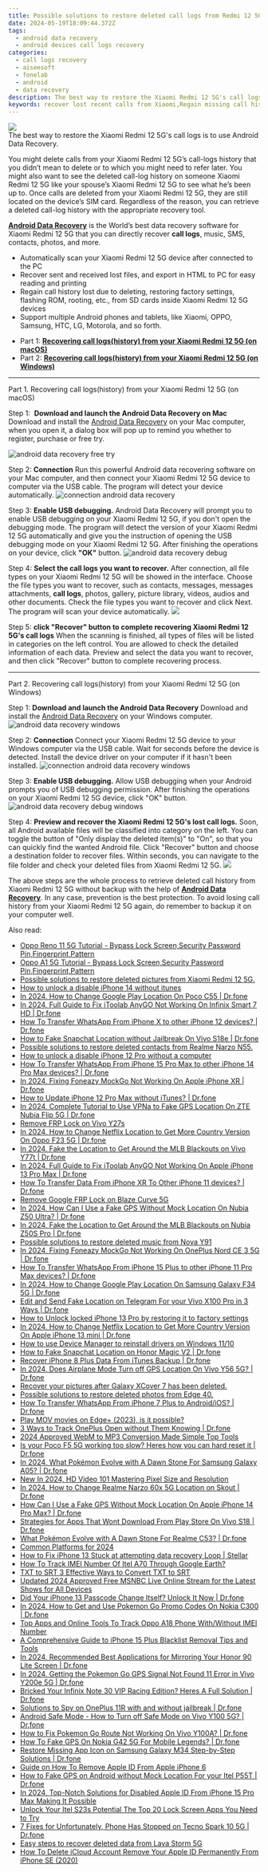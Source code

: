 ```yaml
---
title: Possible solutions to restore deleted call logs from Redmi 12 5G
date: 2024-05-19T18:09:44.372Z
tags: 
  - android data recovery
  - android devices call logs recovery
categories: 
  - call logs recovery
  - aiseesoft
  - fonelab
  - android
  - data recovery
description: The best way to restore the Xiaomi Redmi 12 5G's call logs is to use Android Data Recovery.
keywords: recover lost recent calls from Xiaomi,Regain missing call history on Xiaomi Redmi 12 5G,undelete call numbers from Xiaomi,restore deleted call history on Xiaomi Redmi 12 5G,Regain missing call history on Redmi 12 5G,retrieve wiped call logs Redmi 12 5G,restore call history when deleted in Redmi 12 5G,recover deleted call history 2018 for Xiaomi,Xiaomi call history deleted itself,Xiaomi call history recovery software,my call history deleted from Xiaomi how to undo call history,how to get the call history back on Xiaomi Redmi 12 5G
---
```


<img src="https://img0mobiles.techidaily.com/images/best-assets/devices/xiaomi/xiaomi-redmi-12-5g/5.jpg" class="atpl-imgstyle"  />

<div class="atpl-content atpl-for-fonelab-android recover-call-logs">

<div class="atpl-post-description-part-1">
The best way to restore the Xiaomi Redmi 12 5G's call logs is to use Android Data Recovery.
</div>



<div class="atpl-post-description-part-2">
<div class="tpl-content-sub-paragraph-normal">
  <p>
    You might delete calls from your Xiaomi Redmi 12 5G’s call-logs history that you didn’t mean to delete or to which you might need to refer later. You might also want to see the deleted call-log history on someone Xiaomi Redmi 12 5G like your spouse’s Xiaomi Redmi 12 5G to see what he’s been up to.
    Once calls are deleted from your Xiaomi Redmi 12 5G, they are still located on the device’s SIM card. Regardless of the reason, you can retrieve a deleted call-log history with the appropriate recovery tool.
  </p>
</div>
</div>

<div class="atpl-post-description-part-3">
<div class="tpl-content-sub-paragraph-content">
  <p>
    <a href="https://tools.techidaily.com/aiseesoft-android-data-recovery/" ><strong>Android Data Recovery</strong></a> is the World’s best data recovery software for Xiaomi Redmi 12 5G that you can directly recover <b>call logs</b>, music, SMS, contacts, photos, and more.
  </p>
</div>
<div class="tpl-content-sub-paragraph-content">
  <ul class="tpl-content-sub-paragraph-ul-style">
    <li>Automatically scan your Xiaomi Redmi 12 5G device after connected to the PC</li>
    <li>Recover sent and received lost files, and export in HTML to PC for easy reading and printing</li>
    <li>Regain call history lost due to deleting, restoring factory settings, flashing ROM, rooting, etc., from SD cards inside Xiaomi Redmi 12 5G devices</li>
    <li>Support multiple Android phones and tablets, like Xiaomi, OPPO, Samsung, HTC, LG, Motorola, and so forth.</li>
  </ul>
</div>
</div>

<ul>
  <li>Part 1: <strong><a href="#p1"> Recovering call logs(history) from your Xiaomi Redmi 12 5G  (on macOS)</a></strong></li>
  <li>Part 2: <strong><a href="#p2"> Recovering call logs(history) from your Xiaomi Redmi 12 5G  (on Windows)</a></strong></li>
</ul>


<!-- Part 1 -->
<a id="p1" name="p1" ></a><hr>

<div>
  <span class="atpl-step-part-style">Part 1. Recovering call logs(history) from your Xiaomi Redmi 12 5G (on macOS)</span>
</div>

<span class="atpl-stepstyle-a"><span>Step 1: </span></span> <strong>Download and launch the Android Data Recovery on Mac</strong>
Download and install the <a href="https://tools.techidaily.com/aiseesoft-android-data-recovery/" >Android Data Recovery</a> on your Mac computer, when you open it, a dialog box will pop up to remind you whether to register, purchase or free try.

<img src="https://tools.techidaily.com/images/apps/aiseesoft/android-data-recovery/mac-free-try.png" class="atpl-imgstyle" alt="android data recovery free try" />

<span class="atpl-stepstyle-a"><span>Step 2: </span></span> <strong>Connection</strong>
Run this powerful Android data recovering software on your Mac computer, and then connect your Xiaomi Redmi 12 5G device to computer via the USB cable. The program will detect your device automatically.
<img src="https://tools.techidaily.com/images/apps/aiseesoft/android-data-recovery/mac-connection-interface.jpg" class="atpl-imgstyle" alt="connection android data recovery" />

<span class="atpl-stepstyle-a"><span>Step 3: </span></span> <strong>Enable USB debugging.</strong>
Android Data Recovery will prompt you to enable USB debugging on your Xiaomi Redmi 12 5G, if you don't open the debugging mode. The program will detect the version of your Xiaomi Redmi 12 5G automatically and give you the instruction of opening the USB debugging mode on your Xiaomi Redmi 12 5G. After finishing the operations on your device, click <strong>"OK"</strong> button.
<img src="https://tools.techidaily.com/images/apps/aiseesoft/android-data-recovery/mac-android-usb-debug.jpg"  class="atpl-imgstyle" alt="android data recovery debug" />

<span class="atpl-stepstyle-a"><span>Step 4: </span></span> <strong>Select the call logs you want to recover.</strong>
After connection, all file types on your Xiaomi Redmi 12 5G will be showed in the interface. Choose the file types you want to recover, such as contacts, messages, messages attachments, <b>call logs</b>, photos, gallery, picture library, videos, audios and other documents. Check the file types you want to recover and click Next. The program will scan your device automatically.
<img src="https://tools.techidaily.com/images/apps/aiseesoft/android-data-recovery/mac-choose-type-call-logs.jpg" class="atpl-imgstyle"  />

<span class="atpl-stepstyle-a"><span>Step 5: </span></span> <strong>click "Recover" button to  complete recovering Xiaomi Redmi 12 5G's call logs</strong>
When the scanning is finished, all types of files will be listed in categories on the left control. You are allowed to check the detailed information of each data. Preview and select the data you want to recover, and then click "Recover" button to complete recovering process.


<a id="p2" name="p2"></a><hr>

<!-- Part 2 -->
<div>
  <span class="atpl-step-part-style">Part 2. Recovering call logs(history) from your Xiaomi Redmi 12 5G (on Windows)</span>
</div>

<span class="atpl-stepstyle-a"><span>Step 1: </span></span> <strong>Download and launch the Android Data Recovery</strong>
Download and install the <a href="https://tools.techidaily.com/aiseesoft-android-data-recovery/" >Android Data Recovery</a> on your Windows computer.
<img src="https://tools.techidaily.com/images/apps/aiseesoft/android-data-recovery/win-start-interface.png"  class="atpl-imgstyle" alt="android data recovery windows" />

<span class="atpl-stepstyle-a"><span>Step 2: </span></span> <strong>Connection</strong>
Connect your Xiaomi Redmi 12 5G device to your Windows computer via the USB cable. Wait for seconds before the device is detected. Install the device driver on your computer if it hasn't been installed.
<img src="https://tools.techidaily.com/images/apps/aiseesoft/android-data-recovery/win-connection-interface.png" class="atpl-imgstyle" alt="connection android data recovery windows" />

<span class="atpl-stepstyle-a"><span>Step 3: </span></span> <strong>Enable USB debugging.</strong>
Allow USB debugging when your Android prompts you of USB debugging permission. After finishing the operations on your Xiaomi Redmi 12 5G device, click "OK" button.
<img src="https://tools.techidaily.com/images/apps/aiseesoft/android-data-recovery/win-android-usb-debug.png" class="atpl-imgstyle" alt="android data recovery debug windows" />

<span class="atpl-stepstyle-a"><span>Step 4: </span></span> <strong>Preview and recover the Xiaomi Redmi 12 5G's lost call logs.</strong>
Soon, all Android available files will be classified into category on the left. You can toggle the button of "Only display the deleted item(s)" to "On", so that you can quickly find the wanted Android file. Click "Recover" button and choose a destination folder to recover files. Within seconds, you can navigate to the file folder and check your deleted files from Xiaomi Redmi 12 5G.
<img src="https://tools.techidaily.com/images/apps/aiseesoft/android-data-recovery/win-recover-call-logs.png" class="atpl-imgstyle"  />

<div class="atpl-post-description-part-4">
<div class="tpl-content-sub-paragraph-normal">
    <p>
        The above steps are the whole process to retrieve deleted call history from Xiaomi Redmi 12 5G without backup with the help of <a href="https://tools.techidaily.com/aiseesoft-android-data-recovery/" ><strong>Android Data Recovery</strong></a>. In any case, prevention is the best protection. To avoid losing call history from your Xiaomi Redmi 12 5G again, do remember to backup it on your computer well.
    </p>
</div>
</div>

<ins class="adsbygoogle"
     style="display:block"
     data-ad-client="ca-pub-7571918770474297"
     data-ad-slot="8358498916"
     data-ad-format="auto"
     data-full-width-responsive="true"></ins>



</div>
<ins class="adsbygoogle"
    style="display:block"
    data-ad-format="autorelaxed"
    data-ad-client="ca-pub-7571918770474297"
    data-ad-slot="1223367746"></ins>

<span class="atpl-alsoreadstyle">Also read:</span>
<div><ul>
<li><a href="https://review-topics.techidaily.com/oppo-reno-11-5g-tutorial-bypass-lock-screen-security-password-pin-fingerprint-pattern-by-drfone-android-unlock-android-unlock/"><u>Oppo Reno 11 5G Tutorial - Bypass Lock Screen,Security Password Pin,Fingerprint,Pattern</u></a></li>
<li><a href="https://review-topics.techidaily.com/oppo-a1-5g-tutorial-bypass-lock-screen-security-password-pin-fingerprint-pattern-by-drfone-android-unlock-android-unlock/"><u>Oppo A1 5G Tutorial - Bypass Lock Screen,Security Password Pin,Fingerprint,Pattern</u></a></li>
<li><a href="https://review-topics.techidaily.com/possible-solutions-to-restore-deleted-pictures-from-xiaomi-redmi-12-5g-by-fonelab-android-recover-pictures/"><u>Possible solutions to restore deleted pictures from Xiaomi Redmi 12 5G.</u></a></li>
<li><a href="https://review-topics.techidaily.com/how-to-unlock-a-disable-iphone-14-without-itunes-by-drfone-ios-unlock-ios-unlock/"><u>How to unlock a disable iPhone 14 without itunes</u></a></li>
<li><a href="https://review-topics.techidaily.com/in-2024-how-to-change-google-play-location-on-poco-c55-drfone-by-drfone-virtual-android/"><u>In 2024, How to Change Google Play Location On Poco C55 | Dr.fone</u></a></li>
<li><a href="https://review-topics.techidaily.com/in-2024-full-guide-to-fix-itoolab-anygo-not-working-on-infinix-smart-7-hd-drfone-by-drfone-virtual-android/"><u>In 2024, Full Guide to Fix iToolab AnyGO Not Working On Infinix Smart 7 HD | Dr.fone</u></a></li>
<li><a href="https://review-topics.techidaily.com/how-to-transfer-whatsapp-from-iphone-x-to-other-iphone-12-devices-drfone-by-drfone-transfer-whatsapp-from-ios-transfer-whatsapp-from-ios/"><u>How To Transfer WhatsApp From iPhone X to other iPhone 12 devices? | Dr.fone</u></a></li>
<li><a href="https://review-topics.techidaily.com/how-to-fake-snapchat-location-without-jailbreak-on-vivo-s18e-drfone-by-drfone-virtual-android/"><u>How to Fake Snapchat Location without Jailbreak On Vivo S18e | Dr.fone</u></a></li>
<li><a href="https://review-topics.techidaily.com/possible-solutions-to-restore-deleted-contacts-from-realme-narzo-n55-by-fonelab-android-recover-contacts/"><u>Possible solutions to restore deleted contacts from Realme Narzo N55.</u></a></li>
<li><a href="https://review-topics.techidaily.com/how-to-unlock-a-disable-iphone-12-pro-without-a-computer-by-drfone-ios-unlock-ios-unlock/"><u>How to unlock a disable iPhone 12 Pro without a computer</u></a></li>
<li><a href="https://review-topics.techidaily.com/how-to-transfer-whatsapp-from-iphone-15-pro-max-to-other-iphone-14-pro-max-devices-drfone-by-drfone-transfer-whatsapp-from-ios-transfer-whatsapp-from-ios/"><u>How To Transfer WhatsApp From iPhone 15 Pro Max to other iPhone 14 Pro Max devices? | Dr.fone</u></a></li>
<li><a href="https://review-topics.techidaily.com/in-2024-fixing-foneazy-mockgo-not-working-on-apple-iphone-xr-drfone-by-drfone-virtual-ios/"><u>In 2024, Fixing Foneazy MockGo Not Working On Apple iPhone XR | Dr.fone</u></a></li>
<li><a href="https://review-topics.techidaily.com/how-to-update-iphone-12-pro-max-without-itunes-drfone-by-drfone-ios-system-repair-ios-system-repair/"><u>How to Update iPhone 12 Pro Max without iTunes? | Dr.fone</u></a></li>
<li><a href="https://review-topics.techidaily.com/in-2024-complete-tutorial-to-use-vpna-to-fake-gps-location-on-zte-nubia-flip-5g-drfone-by-drfone-virtual-android/"><u>In 2024, Complete Tutorial to Use VPNa to Fake GPS Location On ZTE Nubia Flip 5G | Dr.fone</u></a></li>
<li><a href="https://review-topics.techidaily.com/remove-frp-lock-on-vivo-y27s-by-drfone-android-unlock-remove-google-frp/"><u>Remove FRP Lock on Vivo Y27s</u></a></li>
<li><a href="https://review-topics.techidaily.com/in-2024-how-to-change-netflix-location-to-get-more-country-version-on-oppo-f23-5g-drfone-by-drfone-virtual-android/"><u>In 2024, How to Change Netflix Location to Get More Country Version On Oppo F23 5G | Dr.fone</u></a></li>
<li><a href="https://review-topics.techidaily.com/in-2024-fake-the-location-to-get-around-the-mlb-blackouts-on-vivo-y77t-drfone-by-drfone-virtual-android/"><u>In 2024, Fake the Location to Get Around the MLB Blackouts on Vivo Y77t | Dr.fone</u></a></li>
<li><a href="https://review-topics.techidaily.com/in-2024-full-guide-to-fix-itoolab-anygo-not-working-on-apple-iphone-13-pro-max-drfone-by-drfone-virtual-ios/"><u>In 2024, Full Guide to Fix iToolab AnyGO Not Working On Apple iPhone 13 Pro Max | Dr.fone</u></a></li>
<li><a href="https://review-topics.techidaily.com/how-to-transfer-data-from-iphone-xr-to-other-iphone-11-devices-drfone-by-drfone-transfer-data-from-ios-transfer-data-from-ios/"><u>How To Transfer Data From iPhone XR To Other iPhone 11 devices? | Dr.fone</u></a></li>
<li><a href="https://review-topics.techidaily.com/remove-google-frp-lock-on-blaze-curve-5g-by-drfone-android-unlock-remove-google-frp/"><u>Remove Google FRP Lock on Blaze Curve 5G</u></a></li>
<li><a href="https://review-topics.techidaily.com/in-2024-how-can-i-use-a-fake-gps-without-mock-location-on-nubia-z50-ultra-drfone-by-drfone-virtual-android/"><u>In 2024, How Can I Use a Fake GPS Without Mock Location On Nubia Z50 Ultra? | Dr.fone</u></a></li>
<li><a href="https://review-topics.techidaily.com/in-2024-fake-the-location-to-get-around-the-mlb-blackouts-on-nubia-z50s-pro-drfone-by-drfone-virtual-android/"><u>In 2024, Fake the Location to Get Around the MLB Blackouts on Nubia Z50S Pro | Dr.fone</u></a></li>
<li><a href="https://review-topics.techidaily.com/possible-solutions-to-restore-deleted-music-from-nova-y91-by-fonelab-android-recover-music/"><u>Possible solutions to restore deleted music from Nova Y91</u></a></li>
<li><a href="https://review-topics.techidaily.com/in-2024-fixing-foneazy-mockgo-not-working-on-oneplus-nord-ce-3-5g-drfone-by-drfone-virtual-android/"><u>In 2024, Fixing Foneazy MockGo Not Working On OnePlus Nord CE 3 5G | Dr.fone</u></a></li>
<li><a href="https://review-topics.techidaily.com/how-to-transfer-whatsapp-from-iphone-15-plus-to-other-iphone-11-pro-max-devices-drfone-by-drfone-transfer-whatsapp-from-ios-transfer-whatsapp-from-ios/"><u>How To Transfer WhatsApp From iPhone 15 Plus to other iPhone 11 Pro Max devices? | Dr.fone</u></a></li>
<li><a href="https://review-topics.techidaily.com/in-2024-how-to-change-google-play-location-on-samsung-galaxy-f34-5g-drfone-by-drfone-virtual-android/"><u>In 2024, How to Change Google Play Location On Samsung Galaxy F34 5G | Dr.fone</u></a></li>
<li><a href="https://review-topics.techidaily.com/edit-and-send-fake-location-on-telegram-for-your-vivo-x100-pro-in-3-ways-drfone-by-drfone-virtual-android/"><u>Edit and Send Fake Location on Telegram For your Vivo X100 Pro in 3 Ways | Dr.fone</u></a></li>
<li><a href="https://review-topics.techidaily.com/how-to-unlock-locked-iphone-13-pro-by-restoring-it-to-factory-settings-by-drfone-ios-unlock-ios-unlock/"><u>How to Unlock locked iPhone 13 Pro by restoring it to factory settings</u></a></li>
<li><a href="https://review-topics.techidaily.com/in-2024-how-to-change-netflix-location-to-get-more-country-version-on-apple-iphone-13-mini-drfone-by-drfone-virtual-ios/"><u>In 2024, How to Change Netflix Location to Get More Country Version On Apple iPhone 13 mini | Dr.fone</u></a></li>
<li><a href="https://review-topics.techidaily.com/how-to-use-device-manager-to-reinstall-drivers-on-windows-1110-by-drivereasy-guide/"><u>How to use Device Manager to reinstall drivers on Windows 11/10</u></a></li>
<li><a href="https://review-topics.techidaily.com/how-to-fake-snapchat-location-on-honor-magic-v2-drfone-by-drfone-virtual-android/"><u>How to Fake Snapchat Location on Honor Magic V2 | Dr.fone</u></a></li>
<li><a href="https://review-topics.techidaily.com/recover-iphone-8-plus-data-from-itunes-backup-drfone-by-drfone-ios-data-recovery-ios-data-recovery/"><u>Recover iPhone 8 Plus Data From iTunes Backup | Dr.fone</u></a></li>
<li><a href="https://review-topics.techidaily.com/in-2024-does-airplane-mode-turn-off-gps-location-on-vivo-y56-5g-drfone-by-drfone-virtual-android/"><u>In 2024, Does Airplane Mode Turn off GPS Location On Vivo Y56 5G? | Dr.fone</u></a></li>
<li><a href="https://review-topics.techidaily.com/recover-your-pictures-after-galaxy-xcover-7-has-been-deleted-by-fonelab-android-recover-pictures/"><u>Recover your pictures after Galaxy XCover 7 has been deleted.</u></a></li>
<li><a href="https://review-topics.techidaily.com/possible-solutions-to-restore-deleted-photos-from-edge-40-by-fonelab-android-recover-photos/"><u>Possible solutions to restore deleted photos from Edge 40.</u></a></li>
<li><a href="https://review-topics.techidaily.com/how-to-transfer-whatsapp-from-iphone-7-plus-to-androidios-drfone-by-drfone-transfer-whatsapp-from-ios-transfer-whatsapp-from-ios/"><u>How To Transfer WhatsApp From iPhone 7 Plus to Android/iOS? | Dr.fone</u></a></li>
<li><a href="https://review-topics.techidaily.com/play-mov-movies-on-edgeplus-2023-is-it-possible-by-aiseesoft-video-converter-play-mov-on-android/"><u>Play MOV movies on Edge+ (2023), is it possible?</u></a></li>
<li><a href="https://android-location-track.techidaily.com/3-ways-to-track-oneplus-open-without-them-knowing-drfone-by-drfone-virtual-android/"><u>3 Ways to Track OnePlus Open without Them Knowing | Dr.fone</u></a></li>
<li><a href="https://ai-video-apps.techidaily.com/2024-approved-webm-to-mp3-conversion-made-simple-top-tools/"><u>2024 Approved WebM to MP3 Conversion Made Simple Top Tools</u></a></li>
<li><a href="https://techidaily.com/is-your-poco-f5-5g-working-too-slow-heres-how-you-can-hard-reset-it-drfone-by-drfone-reset-android-reset-android/"><u>Is your Poco F5 5G working too slow? Heres how you can hard reset it | Dr.fone</u></a></li>
<li><a href="https://change-location.techidaily.com/in-2024-what-pokemon-evolve-with-a-dawn-stone-for-samsung-galaxy-a05-drfone-by-drfone-virtual-android/"><u>In 2024, What Pokémon Evolve with A Dawn Stone For Samsung Galaxy A05? | Dr.fone</u></a></li>
<li><a href="https://ai-video-apps.techidaily.com/new-in-2024-hd-video-101-mastering-pixel-size-and-resolution/"><u>New In 2024, HD Video 101 Mastering Pixel Size and Resolution</u></a></li>
<li><a href="https://location-social.techidaily.com/in-2024-how-to-change-realme-narzo-60x-5g-location-on-skout-drfone-by-drfone-virtual-android/"><u>In 2024, How to Change Realme Narzo 60x 5G Location on Skout | Dr.fone</u></a></li>
<li><a href="https://fake-location.techidaily.com/how-can-i-use-a-fake-gps-without-mock-location-on-apple-iphone-14-pro-max-drfone-by-drfone-virtual-ios/"><u>How Can I Use a Fake GPS Without Mock Location On Apple iPhone 14 Pro Max? | Dr.fone</u></a></li>
<li><a href="https://fix-guide.techidaily.com/strategies-for-apps-that-wont-download-from-play-store-on-vivo-s18-drfone-by-drfone-fix-android-problems-fix-android-problems/"><u>Strategies for Apps That Wont Download From Play Store On Vivo S18 | Dr.fone</u></a></li>
<li><a href="https://pokemon-go-android.techidaily.com/what-pokemon-evolve-with-a-dawn-stone-for-realme-c53-drfone-by-drfone-virtual-android/"><u>What Pokémon Evolve with A Dawn Stone For Realme C53? | Dr.fone</u></a></li>
<li><a href="https://ai-voice-clone.techidaily.com/common-platforms-for-2024/"><u>Common Platforms for 2024</u></a></li>
<li><a href="https://blog-min.techidaily.com/how-to-fix-iphone-13-stuck-at-attempting-data-recovery-loop-stellar-by-stellar-data-recovery-ios-iphone-data-recovery/"><u>How to Fix iPhone 13 Stuck at attempting data recovery Loop | Stellar</u></a></li>
<li><a href="https://unlock-android.techidaily.com/how-to-track-imei-number-of-itel-a70-through-google-earth-by-drfone-android/"><u>How To Track IMEI Number Of Itel A70 Through Google Earth?</u></a></li>
<li><a href="https://ai-video-editing.techidaily.com/txt-to-srt-3-effective-ways-to-convert-txt-to-srt/"><u>TXT to SRT 3 Effective Ways to Convert TXT to SRT</u></a></li>
<li><a href="https://ai-live-streaming.techidaily.com/updated-2024-approved-free-msnbc-live-online-stream-for-the-latest-shows-for-all-devices/"><u>Updated 2024 Approved Free MSNBC Live Online Stream for the Latest Shows for All Devices</u></a></li>
<li><a href="https://iphone-unlock.techidaily.com/did-your-iphone-13-passcode-change-itself-unlock-it-now-drfone-by-drfone-ios/"><u>Did Your iPhone 13 Passcode Change Itself? Unlock It Now | Dr.fone</u></a></li>
<li><a href="https://android-pokemon-go.techidaily.com/in-2024-how-to-get-and-use-pokemon-go-promo-codes-on-nokia-c300-drfone-by-drfone-virtual-android/"><u>In 2024, How to Get and Use Pokemon Go Promo Codes On Nokia C300 | Dr.fone</u></a></li>
<li><a href="https://android-unlock.techidaily.com/top-apps-and-online-tools-to-track-oppo-a18-phone-withwithout-imei-number-by-drfone-android/"><u>Top Apps and Online Tools To Track Oppo A18 Phone With/Without IMEI Number</u></a></li>
<li><a href="https://ios-unlock.techidaily.com/a-comprehensive-guide-to-iphone-15-plus-blacklist-removal-tips-and-tools-by-drfone-ios/"><u>A Comprehensive Guide to iPhone 15 Plus Blacklist Removal Tips and Tools</u></a></li>
<li><a href="https://screen-mirror.techidaily.com/in-2024-recommended-best-applications-for-mirroring-your-honor-90-lite-screen-drfone-by-drfone-android/"><u>In 2024, Recommended Best Applications for Mirroring Your Honor 90 Lite Screen | Dr.fone</u></a></li>
<li><a href="https://android-location.techidaily.com/in-2024-getting-the-pokemon-go-gps-signal-not-found-11-error-in-vivo-y200e-5g-drfone-by-drfone-virtual/"><u>In 2024, Getting the Pokemon Go GPS Signal Not Found 11 Error in Vivo Y200e 5G | Dr.fone</u></a></li>
<li><a href="https://howto.techidaily.com/bricked-your-infinix-note-30-vip-racing-edition-heres-a-full-solution-drfone-by-drfone-fix-android-problems-fix-android-problems/"><u>Bricked Your Infinix Note 30 VIP Racing Edition? Heres A Full Solution | Dr.fone</u></a></li>
<li><a href="https://android-location-track.techidaily.com/solutions-to-spy-on-oneplus-11r-with-and-without-jailbreak-drfone-by-drfone-virtual-android/"><u>Solutions to Spy on OnePlus 11R with and without jailbreak | Dr.fone</u></a></li>
<li><a href="https://howto.techidaily.com/android-safe-mode-how-to-turn-off-safe-mode-on-vivo-y100-5g-drfone-by-drfone-fix-android-problems-fix-android-problems/"><u>Android Safe Mode - How to Turn off Safe Mode on Vivo Y100 5G? | Dr.fone</u></a></li>
<li><a href="https://change-location.techidaily.com/how-to-fix-pokemon-go-route-not-working-on-vivo-y100a-drfone-by-drfone-virtual-android/"><u>How to Fix Pokemon Go Route Not Working On Vivo Y100A? | Dr.fone</u></a></li>
<li><a href="https://fake-location.techidaily.com/how-to-fake-gps-on-nokia-g42-5g-for-mobile-legends-drfone-by-drfone-virtual-android/"><u>How To Fake GPS On Nokia G42 5G For Mobile Legends? | Dr.fone</u></a></li>
<li><a href="https://fix-guide.techidaily.com/restore-missing-app-icon-on-samsung-galaxy-m34-step-by-step-solutions-drfone-by-drfone-fix-android-problems-fix-android-problems/"><u>Restore Missing App Icon on Samsung Galaxy M34 Step-by-Step Solutions | Dr.fone</u></a></li>
<li><a href="https://apple-account.techidaily.com/guide-on-how-to-remove-apple-id-from-apple-iphone-6-by-drfone-ios/"><u>Guide on How To Remove Apple ID From Apple iPhone 6</u></a></li>
<li><a href="https://android-location.techidaily.com/how-to-fake-gps-on-android-without-mock-location-for-your-itel-p55t-drfone-by-drfone-virtual/"><u>How to Fake GPS on Android without Mock Location For your Itel P55T | Dr.fone</u></a></li>
<li><a href="https://apple-account.techidaily.com/in-2024-top-notch-solutions-for-disabled-apple-id-from-iphone-15-pro-max-making-it-possible-by-drfone-ios/"><u>In 2024, Top-Notch Solutions for Disabled Apple ID From iPhone 15 Pro Max Making It Possible</u></a></li>
<li><a href="https://unlock-android.techidaily.com/unlock-your-itel-s23s-potential-the-top-20-lock-screen-apps-you-need-to-try-by-drfone-android/"><u>Unlock Your Itel S23s Potential The Top 20 Lock Screen Apps You Need to Try</u></a></li>
<li><a href="https://howto.techidaily.com/7-fixes-for-unfortunately-phone-has-stopped-on-tecno-spark-10-5g-drfone-by-drfone-fix-android-problems-fix-android-problems/"><u>7 Fixes for Unfortunately, Phone Has Stopped on Tecno Spark 10 5G | Dr.fone</u></a></li>
<li><a href="https://phone-solutions.techidaily.com/easy-steps-to-recover-deleted-data-from-lava-storm-5g-by-fonelab-android-recover-data/"><u>Easy steps to recover deleted data from Lava Storm 5G</u></a></li>
<li><a href="https://apple-account.techidaily.com/how-to-delete-icloud-account-remove-your-apple-id-permanently-from-iphone-se-2020-by-drfone-ios/"><u>How To Delete iCloud Account Remove Your Apple ID Permanently From iPhone SE (2020)</u></a></li>
</ul></div>


